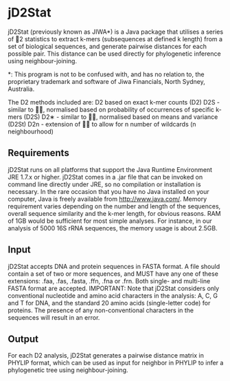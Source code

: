 # jD2Stat
jD2Stat (previously known as JIWA*) is a Java package that utilises a series of 􀜦2 statistics to
extract k-mers (subsequences at defined k length) from a set of biological sequences, and generate
pairwise distances for each possible pair. This distance can be used directly for phylogenetic inference
using neighbour-joining.

*: This program is not to be confused with, and has no relation to, the proprietary trademark and
software of Jiwa Financials, North Sydney, Australia.

The D2 methods included are:
D2 based on exact k-mer counts (D2)
D2S - similar to 􀜦􀬶, normalised based on probability of occurrences of specific k-mers (D2S)
D2∗ - similar to 􀜦􀬶, normalised based on means and variance (D2St)
D2n - extension of 􀜦􀬶 to allow for n number of wildcards (n neighbourhood)

## Requirements
jD2Stat runs on all platforms that support the Java Runtime Environment JRE 1.7.x or higher. jD2Stat
comes in a .jar file that can be invoked on command line directly under JRE, so no compilation or
installation is necessary. In the rare occasion that you have no Java installed on your computer, Java
is freely available from http://www.java.com/.
Memory requirement varies depending on the number and length of the sequences, overall sequence
similarity and the k-mer length, for obvious reasons. RAM of 1GB would be sufficient for most
simple analyses. For instance, in our analysis of 5000 16S rRNA sequences, the memory usage is
about 2.5GB.

## Input
jD2Stat accepts DNA and protein sequences in FASTA format. A file should contain a set of two or
more sequences, and MUST have any one of these extensions: .faa, .fas, .fasta, .ffn, .fna or .frn. Both
single- and multi-line FASTA format are accepted.
IMPORTANT: Note that jD2Stat considers only conventional nucleotide and amino acid characters in the analysis: A, C, G and T for DNA, and the standard 20 amino acids (single-letter code) for proteins. The presence of any non-conventional characters in the sequences will result in an error.

## Output
For each D2 analysis, jD2Stat generates a pairwise distance matrix in PHYLIP format, which can be
used as input for neighbor in PHYLIP to infer a phylogenetic tree using neighbour-joining.

